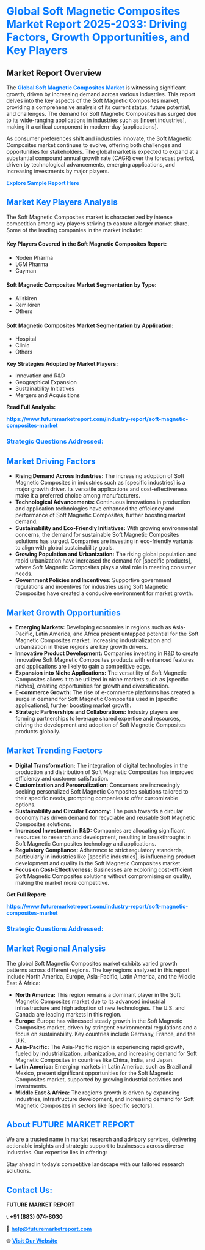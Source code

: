 <h1 style="color: #007BFF;">Global Soft Magnetic Composites Market Report 2025-2033: Driving Factors, Growth Opportunities, and Key Players</h1>

<section id="overview">
<h2>Market Report Overview</h2>
<p>The <a href="https://www.futuremarketreport.com/industry-report/soft-magnetic-composites-market" style="color: #007BFF; text-decoration: none;"><strong>Global Soft Magnetic Composites Market</strong></a> is witnessing significant growth, driven by increasing demand across various industries. This report delves into the key aspects of the Soft Magnetic Composites market, providing a comprehensive analysis of its current status, future potential, and challenges. The demand for Soft Magnetic Composites has surged due to its wide-ranging applications in industries such as [insert industries], making it a critical component in modern-day [applications].</p>
<p>As consumer preferences shift and industries innovate, the Soft Magnetic Composites market continues to evolve, offering both challenges and opportunities for stakeholders. The global market is expected to expand at a substantial compound annual growth rate (CAGR) over the forecast period, driven by technological advancements, emerging applications, and increasing investments by major players.</p>
</section>

<section id="overview">
<p><a href="https://www.futuremarketreport.com/request-sample/reportId=33102" style="color: #007BFF; text-decoration: none;"><strong>Explore Sample Report Here</strong></a></p>
</section>

<section id="key-players">
<h2 style="color: #007BFF;">Market Key Players Analysis</h2>
<p>The Soft Magnetic Composites market is characterized by intense competition among key players striving to capture a larger market share. Some of the leading companies in the market include:</p>
<h4>Key Players Covered in the Soft Magnetic Composites Report:</h4>
<ul><li>Noden Pharma</li><li>LGM Pharma</li><li>Cayman</li></ul>
<h4>Soft Magnetic Composites Market Segmentation by Type:</h4>
<ul><li>Aliskiren</li><li>Remikiren</li><li>Others</li></ul>

<h4>Soft Magnetic Composites Market Segmentation by Application:</h4>
<ul><li>Hospital</li><li>Clinic</li><li>Others</li></ul>
<p><strong>Key Strategies Adopted by Market Players:</strong></p>
<ul>
<li>Innovation and R&D</li>
<li>Geographical Expansion</li>
<li>Sustainability Initiatives</li>
<li>Mergers and Acquisitions</li>
</ul>
</section>

<section>
<p><strong>Read Full Analysis: </strong></p><a href="https://www.futuremarketreport.com/industry-report/soft-magnetic-composites-market" style="color: #007BFF; text-decoration: none;"><strong>https://www.futuremarketreport.com/industry-report/soft-magnetic-composites-market</strong></a>
<h3 style="color: #007BFF;">Strategic Questions Addressed:</h3>
</section>

<section id="driving-factors">
<h2 style="color: #007BFF;">Market Driving Factors</h2>
<ul>
<li><strong>Rising Demand Across Industries:</strong> The increasing adoption of Soft Magnetic Composites in industries such as [specific industries] is a major growth driver. Its versatile applications and cost-effectiveness make it a preferred choice among manufacturers.</li>
<li><strong>Technological Advancements:</strong> Continuous innovations in production and application technologies have enhanced the efficiency and performance of Soft Magnetic Composites, further boosting market demand.</li>
<li><strong>Sustainability and Eco-Friendly Initiatives:</strong> With growing environmental concerns, the demand for sustainable Soft Magnetic Composites solutions has surged. Companies are investing in eco-friendly variants to align with global sustainability goals.</li>
<li><strong>Growing Population and Urbanization:</strong> The rising global population and rapid urbanization have increased the demand for [specific products], where Soft Magnetic Composites plays a vital role in meeting consumer needs.</li>
<li><strong>Government Policies and Incentives:</strong> Supportive government regulations and incentives for industries using Soft Magnetic Composites have created a conducive environment for market growth.</li>
</ul>
</section>

<section id="growth-opportunities">
<h2 style="color: #007BFF;">Market Growth Opportunities</h2>
<ul>
<li><strong>Emerging Markets:</strong> Developing economies in regions such as Asia-Pacific, Latin America, and Africa present untapped potential for the Soft Magnetic Composites market. Increasing industrialization and urbanization in these regions are key growth drivers.</li>
<li><strong>Innovative Product Development:</strong> Companies investing in R&D to create innovative Soft Magnetic Composites products with enhanced features and applications are likely to gain a competitive edge.</li>
<li><strong>Expansion into Niche Applications:</strong> The versatility of Soft Magnetic Composites allows it to be utilized in niche markets such as [specific niches], creating opportunities for growth and diversification.</li>
<li><strong>E-commerce Growth:</strong> The rise of e-commerce platforms has created a surge in demand for Soft Magnetic Composites used in [specific applications], further boosting market growth.</li>
<li><strong>Strategic Partnerships and Collaborations:</strong> Industry players are forming partnerships to leverage shared expertise and resources, driving the development and adoption of Soft Magnetic Composites products globally.</li>
</ul>
</section>

<section id="trending-factors">
<h2 style="color: #007BFF;">Market Trending Factors</h2>
<ul>
<li><strong>Digital Transformation:</strong> The integration of digital technologies in the production and distribution of Soft Magnetic Composites has improved efficiency and customer satisfaction.</li>
<li><strong>Customization and Personalization:</strong> Consumers are increasingly seeking personalized Soft Magnetic Composites solutions tailored to their specific needs, prompting companies to offer customizable options.</li>
<li><strong>Sustainability and Circular Economy:</strong> The push towards a circular economy has driven demand for recyclable and reusable Soft Magnetic Composites solutions.</li>
<li><strong>Increased Investment in R&D:</strong> Companies are allocating significant resources to research and development, resulting in breakthroughs in Soft Magnetic Composites technology and applications.</li>
<li><strong>Regulatory Compliance:</strong> Adherence to strict regulatory standards, particularly in industries like [specific industries], is influencing product development and quality in the Soft Magnetic Composites market.</li>
<li><strong>Focus on Cost-Effectiveness:</strong> Businesses are exploring cost-efficient Soft Magnetic Composites solutions without compromising on quality, making the market more competitive.</li>
</ul>
</section>

<section>
<p><strong>Get Full Report: </strong></p><a href="https://www.futuremarketreport.com/industry-report/soft-magnetic-composites-market" style="color: #007BFF; text-decoration: none;"><strong>https://www.futuremarketreport.com/industry-report/soft-magnetic-composites-market</strong></a>
<h3 style="color: #007BFF;">Strategic Questions Addressed:</h3>
</section>


<section id="regional-analysis">
<h2 style="color: #007BFF;">Market Regional Analysis</h2>
<p>The global Soft Magnetic Composites market exhibits varied growth patterns across different regions. The key regions analyzed in this report include North America, Europe, Asia-Pacific, Latin America, and the Middle East & Africa:</p>
<ul>
<li><strong>North America:</strong> This region remains a dominant player in the Soft Magnetic Composites market due to its advanced industrial infrastructure and high adoption of new technologies. The U.S. and Canada are leading markets in this region.</li>
<li><strong>Europe:</strong> Europe has witnessed steady growth in the Soft Magnetic Composites market, driven by stringent environmental regulations and a focus on sustainability. Key countries include Germany, France, and the U.K.</li>
<li><strong>Asia-Pacific:</strong> The Asia-Pacific region is experiencing rapid growth, fueled by industrialization, urbanization, and increasing demand for Soft Magnetic Composites in countries like China, India, and Japan.</li>
<li><strong>Latin America:</strong> Emerging markets in Latin America, such as Brazil and Mexico, present significant opportunities for the Soft Magnetic Composites market, supported by growing industrial activities and investments.</li>
<li><strong>Middle East & Africa:</strong> The region’s growth is driven by expanding industries, infrastructure development, and increasing demand for Soft Magnetic Composites in sectors like [specific sectors].</li>
</ul>
</section>

<footer>
<h2 style="color: #007BFF;">About FUTURE MARKET REPORT</h2>
<p>We are a trusted name in market research and advisory services, delivering actionable insights and strategic support to businesses across diverse industries. Our expertise lies in offering:</p>

<p>Stay ahead in today’s competitive landscape with our tailored research solutions.</p>

<h2 style="color: #007BFF;">Contact Us:</h2>
<p><strong>FUTURE MARKET REPORT</strong></p>
<p>📞 <strong>+91 (883) 074-8030</strong></p>
<p>📧 <strong><a href="mailto:help@futuremarketreport.com" style="color: #007BFF;">help@futuremarketreport.com</a></strong></p>
<p>🌐 <strong><a href="https://www.futuremarketreport.com/" style="color: #007BFF;">Visit Our Website</a></strong></p>
</footer>
